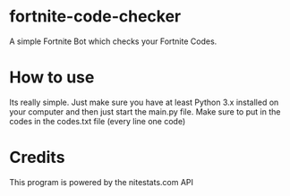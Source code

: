 # fortnite-code-checker
A simple Fortnite Bot which checks your Fortnite Codes.

# How to use
Its really simple. Just make sure you have at least Python 3.x installed on your computer and then just start the main.py file. Make sure to put in the codes in the codes.txt file (every line one code)

# Credits
This program is powered by the nitestats.com API
